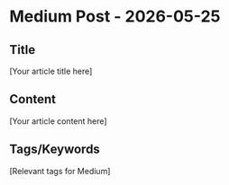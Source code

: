 # Medium Post - 2026-05-25

## Title
[Your article title here]

## Content
[Your article content here]

## Tags/Keywords
[Relevant tags for Medium]
